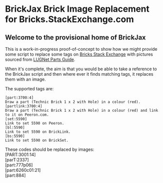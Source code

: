 # BrickJax Brick Image Replacement for Bricks.StackExchange.com
## Welcome to the provisional home of BrickJax

This is a work-in-progress proof-of-concept to show how we might provide some script to replace some tags on [Bricks Stack Exchange](http://bricks.stackexchange.com) with pictures sourced from [LUGNet Parts Guide](http://guide.lugnet.com/partsref/).

When it's complete, the aim is that you would be able to take a reference to the BrickJax script and then where ever it finds matching tags, it replaces them with an image.

The supported tags are:

    [part:3700:4]
    Draw a part (Technic Brick 1 x 2 with Hole) in a colour (red).
    [partlink:3700:4]
    Draw a part (Technic Brick 1 x 2 with Hole) in a colour (red) and link to it on Peeron.com.
    [set:5590]
    Link to set 5590 on Peeron.
    [bl:5590]
    Link to set 5590 on BrickLink.
    [bs:5590]
    Link to set 5590 on BrickSet.

These codes should be replaced by images:  
[PART:3001:14]  
[parT:2337]  
[part:777p06]  
[part:6260c01:21]  
[part:884]  

